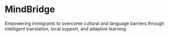 # MindBridge
Empowering immigrants to overcome cultural and language barriers through intelligent translation, local support, and adaptive learning.
